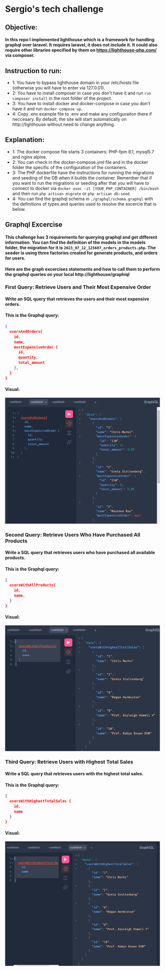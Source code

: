 # Sergio's tech challenge
## Objective:
#### In this repo I implemented lighthouse which is a framework for handling graphql over laravel. It requires laravel, it does not include it. It could also require other libraries specified by them on https://lighthouse-php.com/ via composer.

## Instruction to run:
- 1: You have to bypass lighthouse domain in your /etc/hosts file (otherwise you will have to enter via 127.0.01).
- 2: You have to install composer in case you don't have it and run `run composer install` in the root folder of the project.
- 3: You have to install docker and docker-compose in case you don't have it and run `docker-compose up`.
- 4: Copy .env.example file to .env and make any configuraiton there if neccesary. By default, the site will start automatically on http://lighthouse without need to change anything.

## Explanation:
- 1: The docker compose file starts 3 containers: PHP-fpm 8.1, mysql5.7 and nginx alpine.
- 2: You can check in the docker-compose.yml file and in the docker folder the specific of the configuration of the containers.
- 3: The PHP dockerfile have the instructions for running the migrations and seeding of the DB when it builds the container. Remember that if you want to run the migrations or seeding after that you will have to connect to docker via `docker exec -it [YOUR_PHP_CONTAINER] /bin/bash` and then run `php artisan migrate` or `php artisan db:seed`.
- 4: You can find the graphql schema in `./graphql/schema.graphql` with the definitions of types and queries used to resolve the excercie that is below.

## Graphql Excercise
#### This challenge has 3 requirements for querying graphql and get different information. You can find the definition of the models in the models folder, the migration for it is `2023_07_12_125607_orders_products.php`. The seeder is using three factories created for generate products, and orders for users.
#### Here are the graph excercises statements and how to call them to perform the graphql queries on your local http://lighthouse/graphiql

### First Query: Retrieve Users and Their Most Expensive Order
#### Write an SQL query that retrieves the users and their most expensive orders.

#### This is the Graphql query:
````json
{
  usersAndOrders{
    id,
    name,
    mostExpensiveOrder {
      id,
      quantity,
      total_amount
    },
  }
}
````
#### Visual:
![img.png](img.png)

### Second Query: Retrieve Users Who Have Purchased All Products
#### Write a SQL query that retrieves users who have purchased all available products.

#### This is the Graphql query:
````json
{
  usersWithAllProducts{
    id,
    name,
  }
}
````
#### Visual:
![img_1.png](img_1.png)

### Third Query: Retrieve Users with Highest Total Sales
#### Write a SQL query that retrieves users with the highest total sales.   

#### This is the Graphql query:
````json
{
  usersWithHighestTotalSales {
    id,
    name
  }
}
````
#### Visual:
![img_2.png](img_2.png)

